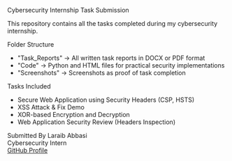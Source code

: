 Cybersecurity Internship Task Submission

This repository contains all the tasks completed during my cybersecurity internship.

 Folder Structure

- "Task_Reports" → All written task reports in DOCX or PDF format  
- "Code" → Python and HTML files for practical security implementations  
- "Screenshots" → Screenshots as proof of task completion

 Tasks Included

- Secure Web Application using Security Headers (CSP, HSTS)
- XSS Attack & Fix Demo
- XOR-based Encryption and Decryption
- Web Application Security Review (Headers Inspection)
  
 Submitted By
Laraib Abbasi  
Cybersecurity Intern  
[GitHub Profile](https://github.com/LaraibAbbasi1)
